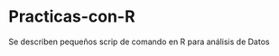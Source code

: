 Practicas-con-R
===============

Se describen pequeños scrip de comando en R para análisis de Datos
